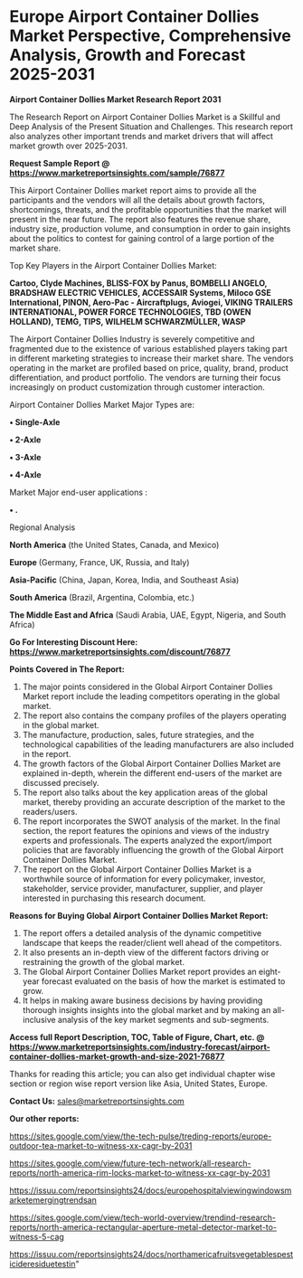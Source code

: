 # Europe Airport Container Dollies Market Perspective, Comprehensive Analysis, Growth and Forecast 2025-2031

<strong>Airport Container Dollies Market Research Report 2031</strong>

The Research Report on Airport Container Dollies Market is a Skillful and Deep Analysis of the Present Situation and Challenges. This research report also analyzes other important trends and market drivers that will affect market growth over 2025-2031.

<strong>Request Sample Report @ <a href=https://www.marketreportsinsights.com/sample/76877>https://www.marketreportsinsights.com/sample/76877</a></strong>

This Airport Container Dollies market report aims to provide all the participants and the vendors will all the details about growth factors, shortcomings, threats, and the profitable opportunities that the market will present in the near future. The report also features the revenue share, industry size, production volume, and consumption in order to gain insights about the politics to contest for gaining control of a large portion of the market share.

Top Key Players in the Airport Container Dollies Market:

<strong>Cartoo, Clyde Machines, BLISS-FOX by Panus, BOMBELLI ANGELO, BRADSHAW ELECTRIC VEHICLES, ACCESSAIR Systems, Miloco GSE International, PINON, Aero-Pac - Aircraftplugs, Aviogei, VIKING TRAILERS INTERNATIONAL, POWER FORCE TECHNOLOGIES, TBD (OWEN HOLLAND), TEMG, TIPS, WILHELM SCHWARZMÜLLER, WASP</strong>

The Airport Container Dollies Industry is severely competitive and fragmented due to the existence of various established players taking part in different marketing strategies to increase their market share. The vendors operating in the market are profiled based on price, quality, brand, product differentiation, and product portfolio. The vendors are turning their focus increasingly on product customization through customer interaction.

Airport Container Dollies Market Major Types are:

<strong>• Single-Axle

• 2-Axle

• 3-Axle

• 4-Axle</strong>

Market Major end-user applications :

<strong>• .</strong>

Regional Analysis

</u><strong><b>North America</b></strong> (the United States, Canada, and Mexico)

<strong><b>Europe </b></strong>(Germany, France, UK, Russia, and Italy)

<strong><b>Asia-Pacific</b></strong> (China, Japan, Korea, India, and Southeast Asia)

<strong><b>South America</b></strong> (Brazil, Argentina, Colombia, etc.)

<strong><b>The Middle East and Africa</b></strong> (Saudi Arabia, UAE, Egypt, Nigeria, and South Africa)

<strong>Go For Interesting Discount Here: <a href=https://www.marketreportsinsights.com/discount/76877>https://www.marketreportsinsights.com/discount/76877</a></strong>

<strong>Points Covered in The Report:</strong>
<ol>
  <li>The major points considered in the Global Airport Container Dollies Market report include the leading competitors operating in the global market.</li>
  <li>The report also contains the company profiles of the players operating in the global market.</li>
  <li>The manufacture, production, sales, future strategies, and the technological capabilities of the leading manufacturers are also included in the report.</li>
  <li>The growth factors of the Global Airport Container Dollies Market are explained in-depth, wherein the different end-users of the market are discussed precisely.</li>
  <li>The report also talks about the key application areas of the global market, thereby providing an accurate description of the market to the readers/users.</li>
  <li>The report incorporates the SWOT analysis of the market. In the final section, the report features the opinions and views of the industry experts and professionals. The experts analyzed the export/import policies that are favorably influencing the growth of the Global Airport Container Dollies Market.</li>
  <li>The report on the Global Airport Container Dollies Market is a worthwhile source of information for every policymaker, investor, stakeholder, service provider, manufacturer, supplier, and player interested in purchasing this research document.</li>
</ol>
<strong>Reasons for Buying Global Airport Container Dollies Market Report:</strong>

<ol>
  <li>The report offers a detailed analysis of the dynamic competitive landscape that keeps the reader/client well ahead of the competitors.</li>
  <li>It also presents an in-depth view of the different factors driving or restraining the growth of the global market.</li>
  <li>The Global Airport Container Dollies Market report provides an eight-year forecast evaluated on the basis of how the market is estimated to grow.</li>
  <li>It helps in making aware business decisions by having providing thorough insights insights into the global market and by making an all-inclusive analysis of the key market segments and sub-segments.</li>
</ol>
<strong>Access full Report Description, TOC, Table of Figure, Chart, etc. @ <a href=https://www.marketreportsinsights.com/industry-forecast/airport-container-dollies-market-growth-and-size-2021-76877>https://www.marketreportsinsights.com/industry-forecast/airport-container-dollies-market-growth-and-size-2021-76877</a></strong>


Thanks for reading this article; you can also get individual chapter wise section or region wise report version like Asia, United States, Europe.

<strong>Contact Us:</strong>
sales@marketreportsinsights.com

<strong>Our other reports:</strong>

<a href=https://sites.google.com/view/the-tech-pulse/treding-reports/europe-outdoor-tea-market-to-witness-xx-cagr-by-2031>https://sites.google.com/view/the-tech-pulse/treding-reports/europe-outdoor-tea-market-to-witness-xx-cagr-by-2031</a>

<a href=https://sites.google.com/view/future-tech-network/all-research-reports/north-america-rim-locks-market-to-witness-xx-cagr-by-2031>https://sites.google.com/view/future-tech-network/all-research-reports/north-america-rim-locks-market-to-witness-xx-cagr-by-2031</a>

<a href=https://issuu.com/reportsinsights24/docs/europehospitalviewingwindowsmarketemergingtrendsan>https://issuu.com/reportsinsights24/docs/europehospitalviewingwindowsmarketemergingtrendsan</a>

<a href=https://sites.google.com/view/tech-world-overview/trendind-research-reports/north-america-rectangular-aperture-metal-detector-market-to-witness-5-cag>https://sites.google.com/view/tech-world-overview/trendind-research-reports/north-america-rectangular-aperture-metal-detector-market-to-witness-5-cag</a>

<a href=https://issuu.com/reportsinsights24/docs/northamericafruitsvegetablespesticideresiduetestin>https://issuu.com/reportsinsights24/docs/northamericafruitsvegetablespesticideresiduetestin</a>"
